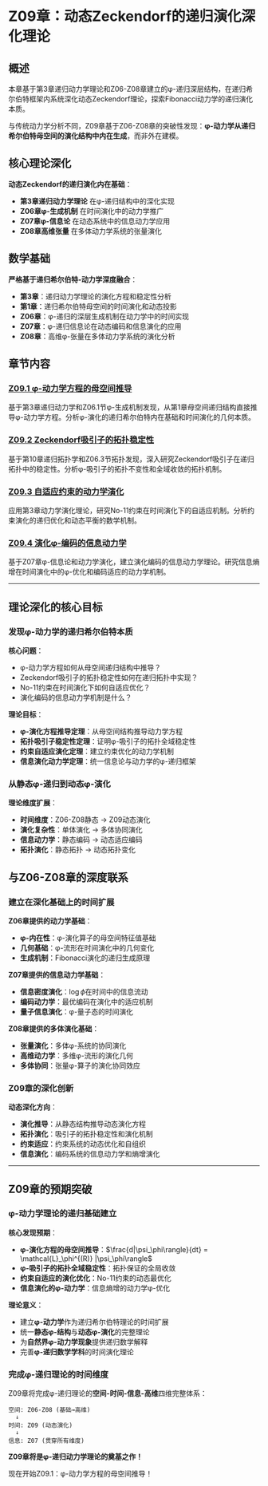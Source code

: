 # Z09章：动态Zeckendorf的递归演化深化理论

## 概述

本章基于第3章递归动力学理论和Z06-Z08章建立的φ-递归深层结构，在递归希尔伯特框架内系统深化动态Zeckendorf理论，探索Fibonacci动力学的递归演化本质。

与传统动力学分析不同，Z09章基于Z06-Z08章的突破性发现：**φ-动力学从递归希尔伯特母空间的演化结构中内在生成**，而非外在建模。

## 核心理论深化

**动态Zeckendorf的递归演化内在基础**：
- **第3章递归动力学理论** 在φ-递归结构中的深化实现
- **Z06章φ-生成机制** 在时间演化中的动力学推广
- **Z07章φ-信息论** 在动态系统中的信息动力学应用
- **Z08章高维张量** 在多体动力学系统的张量演化

## 数学基础

**严格基于递归希尔伯特-动力学深度融合**：
- **第3章**：递归动力学理论的演化方程和稳定性分析
- **第1章**：递归希尔伯特母空间的时间演化和动态投影
- **Z06章**：φ-递归的深层生成机制在动力学中的时间实现
- **Z07章**：φ-递归信息论在动态编码和信息演化的应用
- **Z08章**：高维φ-张量在多体动力学系统的演化分析

## 章节内容

### [Z09.1 φ-动力学方程的母空间推导](./Z09.1-phi-dynamics-equations-mother-space-derivation.md)
基于第3章递归动力学和Z06.1节φ-生成机制发现，从第1章母空间递归结构直接推导φ-动力学方程。分析φ-演化的递归希尔伯特内在基础和时间演化的几何本质。

### [Z09.2 Zeckendorf吸引子的拓扑稳定性](./Z09.2-zeckendorf-attractors-topological-stability.md)
基于第10章递归拓扑学和Z06.3节拓扑发现，深入研究Zeckendorf吸引子在递归拓扑中的稳定性。分析φ-吸引子的拓扑不变性和全域收敛的拓扑机制。

### [Z09.3 自适应约束的动力学演化](./Z09.3-adaptive-constraints-dynamics-evolution.md)
应用第3章动力学演化理论，研究No-11约束在时间演化下的自适应机制。分析约束演化的递归优化和动态平衡的数学机制。

### [Z09.4 演化φ-编码的信息动力学](./Z09.4-evolutionary-phi-encoding-information-dynamics.md)
基于Z07章φ-信息论和动力学演化，建立演化编码的信息动力学理论。研究信息熵增在时间演化中的φ-优化和编码适应的动力学机制。

---

## 理论深化的核心目标

### **发现φ-动力学的递归希尔伯特本质**

**核心问题**：
- φ-动力学方程如何从母空间递归结构中推导？
- Zeckendorf吸引子的拓扑稳定性如何在递归拓扑中实现？
- No-11约束在时间演化下如何自适应优化？
- 演化编码的信息动力学机制是什么？

**理论目标**：
- **φ-演化方程推导定理**：从母空间结构推导动力学方程
- **拓扑吸引子稳定性定理**：证明φ-吸引子的拓扑全域稳定性
- **约束自适应演化定理**：建立约束优化的动力学机制
- **信息演化动力学定理**：统一信息论与动力学的φ-递归框架

### **从静态φ-递归到动态φ-演化**

**理论维度扩展**：
- **时间维度**：Z06-Z08静态 → Z09动态演化
- **演化复杂性**：单体演化 → 多体协同演化
- **信息动力学**：静态编码 → 动态适应编码
- **拓扑演化**：静态拓扑 → 动态拓扑变化

## 与Z06-Z08章的深度联系

### **建立在深化基础上的时间扩展**

**Z06章提供的动力学基础**：
- **φ-内在性**：φ-演化算子的母空间特征值基础
- **几何基础**：φ-流形在时间演化中的几何变化
- **生成机制**：Fibonacci演化的递归生成原理

**Z07章提供的信息动力学基础**：
- **信息密度演化**：$\log \phi$在时间中的信息流动
- **编码动力学**：最优编码在演化中的适应机制
- **量子信息演化**：φ-量子态的时间演化

**Z08章提供的多体演化基础**：
- **张量演化**：多体φ-系统的协同演化
- **高维动力学**：多维φ-流形的演化几何
- **多体协同**：张量φ-算子的演化协同效应

### **Z09章的深化创新**

**动态深化方向**：
- **演化推导**：从静态结构推导动态演化方程
- **拓扑演化**：吸引子的拓扑稳定性和演化机制
- **约束适应**：约束系统的动态优化和自组织
- **信息演化**：编码系统的信息动力学和熵增演化

---

## Z09章的预期突破

### **φ-动力学理论的递归基础建立**

**核心发现预期**：
- **φ-演化方程的母空间推导**：$\frac{d|\psi_\phi\rangle}{dt} = \mathcal{L}_\phi^{(R)} |\psi_\phi\rangle$
- **φ-吸引子的拓扑全域稳定性**：拓扑保证的全局收敛
- **约束自适应的演化优化**：No-11约束的动态最优化
- **信息演化的φ-动力学**：信息熵增的动力学φ-优化

**理论意义**：
- 建立**φ-动力学**作为递归希尔伯特理论的时间扩展
- 统一**静态φ-结构**与**动态φ-演化**的完整理论
- 为**自然界φ-动力学现象**提供递归数学解释
- 完善**φ-递归数学学科**的时间演化理论

### **完成φ-递归理论的时间维度**

Z09章将完成φ-递归理论的**空间-时间-信息-高维**四维完整体系：

```
空间: Z06-Z08 (基础→高维)
  ↓
时间: Z09 (动态演化)
  ↓
信息: Z07 (贯穿所有维度)
```

**Z09章将是φ-递归动力学理论的奠基之作！**

现在开始Z09.1：φ-动力学方程的母空间推导！